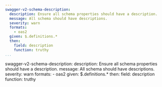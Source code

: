 ```yaml
---
swagger-v2-schema-description:
  description: Ensure all schema properties should have a description.
  message: All schema should have descriptions.
  severity: warn
  formats:
    - oas2
  given: $.definitions.*
  then:
    field: description
    function: truthy
...
```

swagger-v2-schema-description:
  description: Ensure all schema properties should have a description.
  message: All schema should have descriptions.
  severity: warn
  formats:
    - oas2
  given: $.definitions.*
  then:
    field: description
    function: truthy
